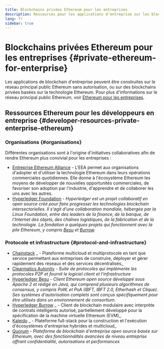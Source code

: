 ```yaml
---
title: Blockchains privées Ethereum pour les entreprises
description: Ressources pour les applications d'entreprise sur les blockchains privées Ethereum.
lang: fr
sidebar: true
---
```


# Blockchains privées Ethereum pour les entreprises {#private-ethereum-for-enterprise}

Les applications de blockchain d'entreprise peuvent être construites sur le réseau principal public Ethereum sans autorisation, ou sur des blockchains privées basées sur la technologie Ethereum. Pour plus d'informations sur le réseau principal public Ethereum, voir [Ethereum pour les entreprises](/enterprise/).

## Ressources Ethereum pour les développeurs en entreprise {#developer-resources-private-enterprise-ethereum}

### Organisations {#organisations}

Différentes organisations sont à l'origine d'initiatives collaboratives afin de rendre Ethereum plus convivial pour les entreprises :

- [Entreprise Ethereum Alliance](https://entethalliance.org/) - L'EEA permet aux organisations d'adopter et d'utiliser la technologie Ethereum dans leurs opérations commerciales quotidiennes. Elle donne à l'écosystème Ethereum les moyens de développer de nouvelles opportunités commerciales, de favoriser son adoption par l'industrie, d'apprendre et de collaborer les uns avec les autres.
- [Hyperledger Foundation](https://hyperledger.org) _- Hyperledger est un projet collaboratif en open source créé pour faire progresser les technologies blockchain intersectorielles. Il s'agit d'une collaboration mondiale, hébergée par la Linux Foundation, entre des leaders de la finance, de la banque, de l'Internet des objets, des chaînes logistiques, de la fabrication et de la technologie. La fondation a quelques projets qui fonctionnent avec la pile Ethereum, y compris [Besu](https://www.hyperledger.org/use/besu) et [Burrow](https://www.hyperledger.org/projects/hyperledger-burrow)._

### Protocole et infrastructure {#protocol-and-infrastructure}

- [Chainstack](https://chainstack.com/) _ - Plateforme multicloud et multiprotocole en tant que service permettant aux entreprises de construire, déployer et gérer rapidement des réseaux et des services décentralisés_
- [Clearmatics Autonity](https://www.clearmatics.com/about/) _- Suite de protocoles qui implémente les protocoles P2P et fournit le logiciel client et l'infrastructure_
- [Hyperledger Besu](https://www.hyperledger.org/use/besu) _- Client Ethereum open source développé sous Apache 2 et rédigé en Java, qui comprend plusieurs algorithmes de consensus, y compris PoW, et PoA (IBFT, IBFT 2.0, Etherhash et Clique). Ses systèmes d'autorisation complets sont conçus spécifiquement pour être utilisés dans un environnement de consortium._
- [Hyperledger Burrow](https://www.hyperledger.org/projects/hyperledger-burrow) _ - Client de blockchain modulaire avec interprète de contrats intelligents autorisé, partiellement développé pour la spécification de la machine virtuelle Ethereum (EVM)_
- [Kaleido](https://kaleido.io/) _ - Plateforme full-stack pour la construction et l'exécution d'écosystèmes d'entreprise hybrides et multicloud_
- [Quorum](https://consensys.net/quorum/) _- Plateforme de blockchain d'entreprise open source basée sur Ethereum, avec des fonctionnalités avancées de niveau entreprise offrant confidentialité, autorisations et performances_
